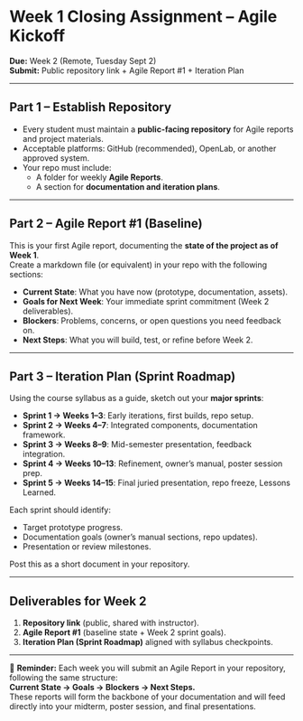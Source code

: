 # Week 1 Closing Assignment – Agile Kickoff

**Due:** Week 2 (Remote, Tuesday Sept 2)  
**Submit:** Public repository link + Agile Report #1 + Iteration Plan  

---

## Part 1 – Establish Repository
- Every student must maintain a **public-facing repository** for Agile reports and project materials.  
- Acceptable platforms: GitHub (recommended), OpenLab, or another approved system.  
- Your repo must include:  
  - A folder for weekly **Agile Reports**.  
  - A section for **documentation and iteration plans**.  

---

## Part 2 – Agile Report #1 (Baseline)
This is your first Agile report, documenting the **state of the project as of Week 1**.  
Create a markdown file (or equivalent) in your repo with the following sections:  

- **Current State**: What you have now (prototype, documentation, assets).  
- **Goals for Next Week**: Your immediate sprint commitment (Week 2 deliverables).  
- **Blockers**: Problems, concerns, or open questions you need feedback on.  
- **Next Steps**: What you will build, test, or refine before Week 2.  

---

## Part 3 – Iteration Plan (Sprint Roadmap)
Using the course syllabus as a guide, sketch out your **major sprints**:  

- **Sprint 1 → Weeks 1–3**: Early iterations, first builds, repo setup.  
- **Sprint 2 → Weeks 4–7**: Integrated components, documentation framework.  
- **Sprint 3 → Weeks 8–9**: Mid-semester presentation, feedback integration.  
- **Sprint 4 → Weeks 10–13**: Refinement, owner’s manual, poster session prep.  
- **Sprint 5 → Weeks 14–15**: Final juried presentation, repo freeze, Lessons Learned.  

Each sprint should identify:  
- Target prototype progress.  
- Documentation goals (owner’s manual sections, repo updates).  
- Presentation or review milestones.  

Post this as a short document in your repository.  

---

## Deliverables for Week 2
1. **Repository link** (public, shared with instructor).  
2. **Agile Report #1** (baseline state + Week 2 sprint goals).  
3. **Iteration Plan (Sprint Roadmap)** aligned with syllabus checkpoints.  

---

📌 **Reminder:** Each week you will submit an Agile Report in your repository, following the same structure:  
**Current State → Goals → Blockers → Next Steps.**  
These reports will form the backbone of your documentation and will feed directly into your midterm, poster session, and final presentations.  
